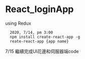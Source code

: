 # React_loginApp
using Redux 

      2020, 7/14, pm 3:00
      npm install create-react-app -g
      reate-react-app {app name}
      
      
7/15 繼續完成UI花邊和伺服器端code


